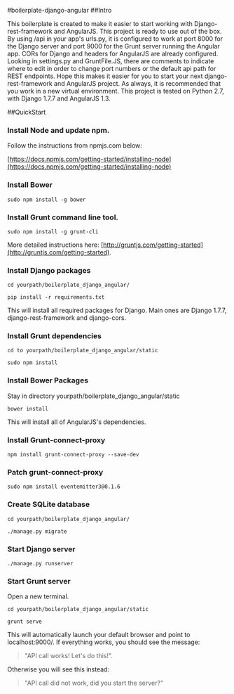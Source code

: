 #boilerplate-django-angular
##Intro

This boilerplate is created to make it easier to start working with Django-rest-framework and AngularJS.  This project is ready to use out of the box.  By using /api in your app's urls.py, it is configured to work at port 8000 for the Django server and port 9000 for the Grunt server running the Angular app.  CORs for Django and headers for AngularJS are already configured.  Looking in settings.py and GruntFile.JS, there are comments to indicate where to edit in order to change port numbers or the default api path for REST endpoints.  Hope this makes it easier for you to start your next django-rest-framework and AngularJS project.  As always, it is recommended that you work in a new virtual environment.  This project is tested on Python 2.7, with Django 1.7.7 and AngularJS 1.3.

##QuickStart

### Install Node and update npm.

Follow the instructions from npmjs.com below:

[https://docs.npmjs.com/getting-started/installing-node](https://docs.npmjs.com/getting-started/installing-node)

### Install Bower

`sudo npm install -g bower`

### Install Grunt command line tool.

`sudo npm install -g grunt-cli`

More detailed instructions here: [http://gruntjs.com/getting-started](http://gruntjs.com/getting-started).

### Install Django packages

`cd yourpath/boilerplate_django_angular/`

`pip install -r requirements.txt`

This will install all required packages for Django.  Main ones are Django 1.7.7, django-rest-framework and django-cors.

### Install Grunt dependencies

`cd to yourpath/boilerplate_django_angular/static`

`sudo npm install`

### Install Bower Packages

Stay in directory yourpath/boilerplate_django_angular/static

`bower install`

This will install all of AngularJS's dependencies.

### Install Grunt-connect-proxy

`npm install grunt-connect-proxy --save-dev`

### Patch grunt-connect-proxy

`sudo npm install eventemitter3@0.1.6`

### Create SQLite database
`cd yourpath/boilerplate_django_angular/`

`./manage.py migrate`

### Start Django server
`./manage.py runserver`

### Start Grunt server
Open a new terminal.

`cd yourpath/boilerplate_django_angular/static`

`grunt serve`

This will automatically launch your default browser and point to localhost:9000/.  If everything works, you should see the message:

> "API call works!  Let's do this!".

Otherwise you will see this instead:

> "API call did not work, did you start the server?"
